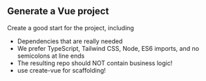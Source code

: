 ## Generate a Vue project

Create a good start for the project, including

- Dependencies that are really needed
- We prefer TypeScript, Tailwind CSS, Node, ES6 imports, and no semicolons at line ends
- The resulting repo should NOT contain business logic!
- use create-vue for scaffolding!


